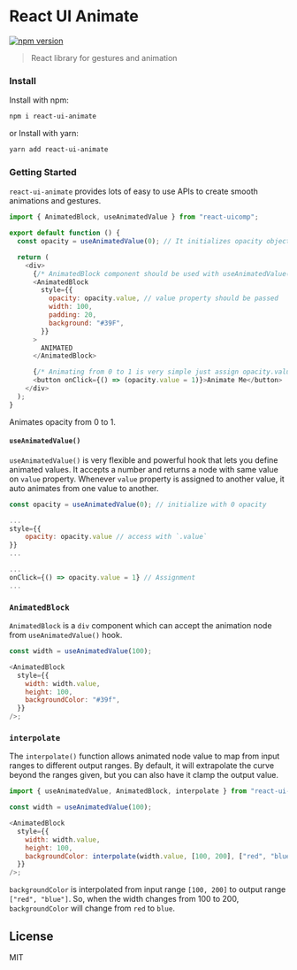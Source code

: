 # React UI Animate

[![npm version](https://badge.fury.io/js/react-ui-animate.svg)](https://badge.fury.io/js/react-ui-animate)

> React library for gestures and animation

### Install

Install with npm:

```sh
npm i react-ui-animate
```

or
Install with yarn:

```sh
yarn add react-ui-animate
```

### Getting Started

`react-ui-animate` provides lots of easy to use APIs to create smooth animations and gestures.

```javascript
import { AnimatedBlock, useAnimatedValue } from "react-uicomp";

export default function () {
  const opacity = useAnimatedValue(0); // It initializes opacity object with value 0.

  return (
    <div>
      {/* AnimatedBlock component should be used with useAnimatedValue() */}
      <AnimatedBlock
        style={{
          opacity: opacity.value, // value property should be passed
          width: 100,
          padding: 20,
          background: "#39F",
        }}
      >
        ANIMATED
      </AnimatedBlock>

      {/* Animating from 0 to 1 is very simple just assign opacity.value = 1 */}
      <button onClick={() => (opacity.value = 1)}>Animate Me</button>
    </div>
  );
}
```

Animates opacity from 0 to 1.

#### `useAnimatedValue()`

`useAnimatedValue()` is very flexible and powerful hook that lets you define animated values. It accepts a number and returns a node with same value on `value` property. Whenever `value` property is assigned to another value, it auto animates from one value to another.

```javascript
const opacity = useAnimatedValue(0); // initialize with 0 opacity

...
style={{
    opacity: opacity.value // access with `.value`
}}
...

...
onClick={() => opacity.value = 1} // Assignment
...
```

### `AnimatedBlock`

`AnimatedBlock` is a `div` component which can accept the animation node from `useAnimatedValue()` hook.

```javascript
const width = useAnimatedValue(100);

<AnimatedBlock
  style={{
    width: width.value,
    height: 100,
    backgroundColor: "#39f",
  }}
/>;
```

### `interpolate`

The `interpolate()` function allows animated node value to map from input ranges to different output ranges. By default, it will extrapolate the curve beyond the ranges given, but you can also have it clamp the output value.

```javascript
import { useAnimatedValue, AnimatedBlock, interpolate } from "react-ui-animate";

const width = useAnimatedValue(100);

<AnimatedBlock
  style={{
    width: width.value,
    height: 100,
    backgroundColor: interpolate(width.value, [100, 200], ["red", "blue"]),
  }}
/>;
```

`backgroundColor` is interpolated from input range `[100, 200]` to output range `["red", "blue"]`. So, when the width changes from 100 to 200, `backgroundColor` will change from `red` to `blue`.

## License

MIT
